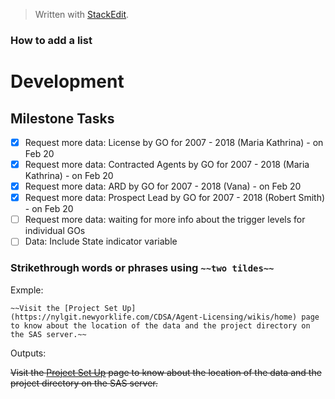> Written with [StackEdit](https://stackedit.io/).

### How to add a list

# Development

## Milestone Tasks
- [x] Request more data: License by GO for 2007 - 2018 (Maria Kathrina) - on Feb 20
- [x] Request more data: Contracted Agents by GO for 2007 - 2018 (Maria Kathrina) - on Feb 20
- [x] Request more data: ARD by GO for 2007 - 2018 (Vana) - on Feb 20
- [x] Request more data: Prospect Lead by GO for 2007 - 2018 (Robert Smith) - on Feb 20
- [ ] Request more data: waiting for more info about the trigger levels for individual GOs
- [ ] Data: Include State indicator variable

### Strikethrough words or phrases using `~~two tildes~~`

Exmple:

```
~~Visit the [Project Set Up](https://nylgit.newyorklife.com/CDSA/Agent-Licensing/wikis/home) page to know about the location of the data and the project directory on the SAS server.~~
```
Outputs:

~~Visit the [Project Set Up](https://nylgit.newyorklife.com/CDSA/Agent-Licensing/wikis/home) page to know about the location of the data and the project directory on the SAS server.~~


<!--stackedit_data:
eyJoaXN0b3J5IjpbLTg1NzA2NzQ2NSw3NjI1MTMzNTUsMzU2ND
IyNDA5XX0=
-->